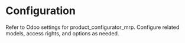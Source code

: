 # Configuration

Refer to Odoo settings for product_configurator_mrp. Configure related models, access rights, and options as needed.
